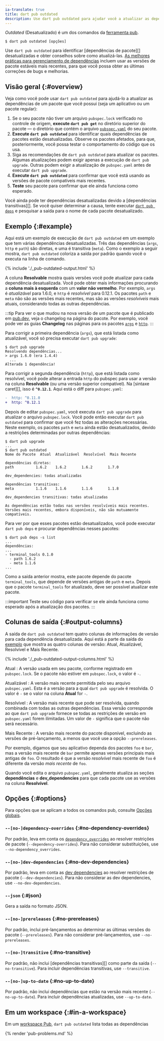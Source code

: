 ```yaml
---
ia-translate: true
title: dart pub outdated
description: Use dart pub outdated para ajudar você a atualizar as dependências do seu pacote.
---
```


_Outdated_ (Desatualizado) é um dos comandos da [ferramenta pub](/tools/pub/cmd).

```plaintext
$ dart pub outdated [opções]
```

Use `dart pub outdated` para identificar [dependências de pacote][]
desatualizadas e obter conselhos sobre como atualizá-las.
[As melhores práticas para gerenciamento de dependências][best practices]
incluem usar as versões de pacote estáveis mais recentes,
para que você possa obter as últimas correções de bugs e melhorias.

## Visão geral {:#overview}

Veja como você pode usar `dart pub outdated` para ajudá-lo a
atualizar as dependências de um pacote que você possui
(seja um aplicativo ou um pacote regular):

1. Se o seu pacote não tiver um arquivo `pubspec.lock`
   verificado no controle de origem,
   **execute `dart pub get`** no diretório superior do pacote — o
   diretório que contém o arquivo
   [`pubspec.yaml`](/tools/pub/pubspec) do seu pacote.
2. **Execute `dart pub outdated`**
   para identificar quais dependências de pacotes estão desatualizadas.
   Observe os pacotes afetados,
   para que, posteriormente, você possa testar o comportamento do código que os usa.
3. Siga as recomendações de `dart pub outdated` para atualizar os pacotes.
   Algumas atualizações podem exigir apenas a execução de `dart pub upgrade`.
   Outras podem exigir a atualização de `pubspec.yaml`
   antes de executar `dart pub upgrade`.
4. **Execute `dart pub outdated`** para confirmar que você está usando
   as versões de pacote compatíveis mais recentes.
5. **Teste** seu pacote para confirmar que ele ainda funciona como esperado.

Você ainda pode ter dependências desatualizadas devido a
[dependências transitivas][].
Se você quiser determinar a causa,
tente executar [`dart pub deps`][] e pesquisar a saída para
o nome de cada pacote desatualizado.


## Exemplo {:#example}

Aqui está um exemplo de execução de `dart pub outdated` em
um exemplo que tem várias dependências desatualizadas.
Três das dependências (`args`, `http` e `path`) são diretas,
e uma é transitiva (`meta`).
Como o exemplo a seguir mostra,
`dart pub outdated` coloriza a saída por padrão
quando você o executa na linha de comando.

{% include './_pub-outdated-output.html' %}

A coluna **Resolvable** mostra quais versões você pode atualizar
para cada dependência desatualizada.
Você pode obter mais informações procurando a **coluna mais à esquerda**
com um **valor não vermelho**.
Por exemplo, `args` é _atualizável_ para 1.6.0,
e `http` é _resolvível_ para 0.12.1.
Os pacotes `path` e `meta` não são as versões mais recentes,
mas são as versões _resolvíveis_ mais atuais,
considerando todas as outras dependências.

:::tip
Para ver o que mudou na nova versão de um pacote
que é publicado em [pub.dev,]({{site.pub}})
veja o changelog na página do pacote.
Por exemplo, você pode ver as guias **Changelog** nas páginas para os
pacotes [`args`][] e [`http`][].
:::

Para corrigir a primeira dependência (`args`),
que está listada como atualizável,
você só precisa executar `dart pub upgrade`:

```console
$ dart pub upgrade
Resolvendo dependências...
> args 1.6.0 (era 1.4.4)
  ...
Alterada 1 dependência!
```

Para corrigir a segunda dependência (`http`),
que está listada como resolvível,
você pode alterar a entrada `http` do pubspec para usar
a versão na coluna **Resolvable**
(ou uma versão superior compatível).
Na [sintaxe caret][], isso é **`^0.12.1`**.
Aqui está o diff para `pubspec.yaml`:

```diff
-  http: ^0.11.0
+  http: ^0.12.1
```

Depois de editar `pubspec.yaml`, você executa `dart pub upgrade` para
atualizar o arquivo `pubspec.lock`.
Você pode então executar `dart pub outdated` para confirmar que
você fez todas as alterações necessárias.
Neste exemplo, os pacotes `path` e `meta` ainda estão desatualizados,
devido a restrições determinadas por outras dependências:

```console
$ dart pub upgrade
...
$ dart pub outdated
Nome do Pacote  Atual  Atualizável  Resolvível  Mais Recente

dependências diretas:
path          1.6.2    1.6.2       1.6.2       1.7.0

dev_dependencies: todas atualizadas

dependências transitivas:
meta          1.1.6    1.1.6       1.1.6       1.1.8

dev_dependencies transitivas: todas atualizadas

As dependências estão todas nas versões resolvíveis mais recentes.
Versões mais recentes, embora disponíveis, não são mutuamente compatíveis.
```

Para ver por que esses pacotes estão desatualizados, você pode executar
`dart pub deps` e procurar dependências nesses pacotes:

```console
$ dart pub deps -s list
...
dependências:
...
- terminal_tools 0.1.0
  - path 1.6.2
  - meta 1.1.6
...
```

Como a saída anterior mostra,
este pacote depende do pacote `terminal_tools`,
que depende de versões antigas de `path` e `meta`.
Depois que o pacote `terminal_tools` for atualizado,
deve ser possível atualizar este pacote.

:::important
Teste seu código para verificar se ele ainda funciona como esperado
após a atualização dos pacotes.
:::


## Colunas de saída {:#output-columns}

A saída de `dart pub outdated` tem quatro colunas de informações de versão
para cada dependência desatualizada.
Aqui está a parte da saída do [exemplo](#example)
que mostra as quatro colunas de versão:
Atual, Atualizável, Resolvível e Mais Recente.

{% include './_pub-outdated-output-columns.html' %}

Atual
: A versão usada em seu pacote, conforme registrado em `pubspec.lock`.
  Se o pacote não estiver em `pubspec.lock`,
  o valor é `-`.

Atualizável
: A versão mais recente permitida pelo seu arquivo `pubspec.yaml`.
  Esta é a versão para a qual `dart pub upgrade` é resolvida.
  O valor é `-` se o valor na coluna **Atual** for `-`.

Resolvível
: A versão mais recente que pode ser resolvida,
  quando combinada com todas as outras dependências.
  Essa versão corresponde ao que `dart pub upgrade` fornece
  se todas as restrições de versão em `pubspec.yaml` forem ilimitadas.
  Um valor de `-` significa que o pacote não será necessário.

Mais Recente
: A versão mais recente do pacote disponível,
  excluindo as versões de pré-lançamento, a menos que você use a opção `--prereleases`.

Por exemplo, digamos que seu aplicativo dependa dos pacotes `foo` e `bar`,
mas a versão mais recente de `bar` permite apenas versões principais mais antigas de `foo`.
O resultado é que a versão _resolvível_ mais recente de `foo`
é diferente da versão _mais recente_ de `foo`.

Quando você edita o arquivo `pubspec.yaml`,
geralmente atualiza as seções **dependências** e **dev_dependencies**
para que cada pacote use as versões na coluna **Resolvível**.

## Opções {:#options}

Para opções que se aplicam a todos os comandos pub, consulte
[Opções globais](/tools/pub/cmd#global-options).

### `--[no-]dependency-overrides` {:#no-dependency-overrides}

Por padrão, leva em conta os [`dependency_overrides`][]
ao resolver restrições de pacote (`--dependency-overrides`).
Para não considerar substituições, use `--no-dependency_overrides`.

### `--[no-]dev-dependencies` {:#no-dev-dependencies}

Por padrão, leva em conta as [dev dependencies][dev dependency]
ao resolver restrições de pacote (`--dev-dependencies`).
Para não considerar as dev dependencies, use `--no-dev-dependencies`.

### `--json` {:#json}

Gera a saída no formato JSON.

### `--[no-]prereleases` {:#no-prereleases}

Por padrão, inclui pré-lançamentos
ao determinar as últimas versões do pacote (`--prereleases`).
Para não considerar pré-lançamentos, use `--no-prereleases`.

### `--[no-]transitive` {:#no-transitive}

Por padrão, não inclui [dependências transitivas][]
como parte da saída (`--no-transitive`).
Para incluir dependências transitivas, use `--transitive`.

### `--[no-]up-to-date` {:#no-up-to-date}

Por padrão, não inclui dependências que
estão na versão mais recente (`--no-up-to-date`).
Para incluir dependências atualizadas, use `--up-to-date`.


## Em um workspace {:#in-a-workspace}

Em um [workspace Pub](/tools/pub/workspaces), `dart pub outdated` lista
todas as dependências

{% render 'pub-problems.md' %}

[`args`]: {{site.pub-pkg}}/args
[best practices]: /tools/pub/dependencies#best-practices
[caret syntax]: /tools/pub/dependencies#version-constraints
[dev dependency]: /tools/pub/dependencies#dev-dependencies
[`dependency_overrides`]: /tools/pub/dependencies#dependency-overrides
[package dependencies]: /tools/pub/dependencies
[`http`]: {{site.pub-pkg}}/http
[`dart pub deps`]: /tools/pub/cmd/pub-deps
[transitive dependencies]: /tools/pub/glossary#transitive-dependency